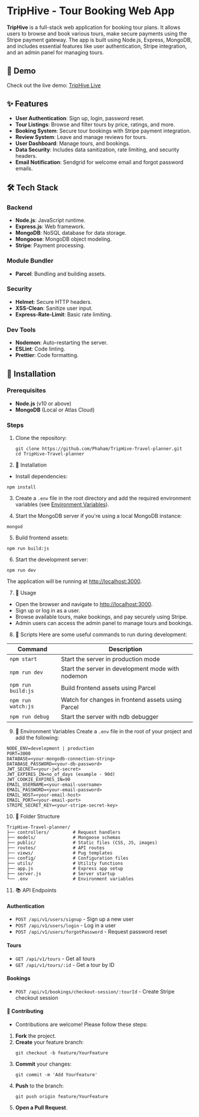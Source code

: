 # TripHive - Tour Booking Web App

**TripHive** is a full-stack web application for booking tour plans. It allows users to browse and book various tours, make secure payments using the Stripe payment gateway. The app is built using Node.js, Express, MongoDB, and includes essential features like user authentication, Stripe integration, and an admin panel for managing tours.

## 🎥 Demo
Check out the live demo: [TripHive Live](https://triphive-aqkd.onrender.com/)

## ✨ Features
- **User Authentication**: Sign up, login, password reset.
- **Tour Listings**: Browse and filter tours by price, ratings, and more.
- **Booking System**: Secure tour bookings with Stripe payment integration.
- **Review System**: Leave and manage reviews for tours.
- **User Dashboard**: Manage tours, and bookings.
- **Data Security**: Includes data sanitization, rate limiting, and security headers.
- **Email Notification**: Sendgrid for welcome email and forgot password emails.

## 🛠 Tech Stack

### Backend
- **Node.js**: JavaScript runtime.
- **Express.js**: Web framework.
- **MongoDB**: NoSQL database for data storage.
- **Mongoose**: MongoDB object modeling.
- **Stripe**: Payment processing.

### Module Bundler
- **Parcel**: Bundling and building assets.

### Security
- **Helmet**: Secure HTTP headers.
- **XSS-Clean**: Sanitize user input.
- **Express-Rate-Limit**: Basic rate limiting.

### Dev Tools
- **Nodemon**: Auto-restarting the server.
- **ESLint**: Code linting.
- **Prettier**: Code formatting.

## 🚀 Installation
### Prerequisites
- **Node.js** (v10 or above)
- **MongoDB** (Local or Atlas Cloud)

### Steps
1. Clone the repository:
   ```
   git clone https://github.com/Phaham/TripHive-Travel-planner.git
   cd TripHive-Travel-planner
   ```
2. 🚀 Installation

- Install dependencies:
```
npm install
```

3. Create a `.env` file in the root directory and add the required environment variables (see [Environment Variables](#environment-variables)).

4. Start the MongoDB server if you're using a local MongoDB instance:
```
mongod
```

5. Build frontend assets:
```
npm run build:js
```

6. Start the development server:
```
npm run dev
```

The application will be running at [http://localhost:3000](http://localhost:3000).

7. 📜 Usage
- Open the browser and navigate to [http://localhost:3000](http://localhost:3000).
- Sign up or log in as a user.
- Browse available tours, make bookings, and pay securely using Stripe.
- Admin users can access the admin panel to manage tours and bookings.

8. 📝 Scripts
Here are some useful commands to run during development:

| Command            | Description                                      |
|--------------------|--------------------------------------------------|
| `npm start`        | Start the server in production mode              |
| `npm run dev`      | Start the server in development mode with nodemon|
| `npm run build:js` | Build frontend assets using Parcel               |
| `npm run watch:js` | Watch for changes in frontend assets using Parcel|
| `npm run debug`    | Start the server with ndb debugger               |

9. 🔧 Environment Variables
Create a `.env` file in the root of your project and add the following:

```
NODE_ENV=development | production
PORT=3000
DATABASE=<your-mongodb-connection-string>
DATABASE_PASSWORD=<your-db-password>
JWT_SECRET=<your-jwt-secret>
JWT_EXPIRES_IN=no_of_days (example - 90d)
JWT_COOKIE_EXPIRES_IN=90
EMAIL_USERNAME=<your-email-username>
EMAIL_PASSWORD=<your-email-password>
EMAIL_HOST=<your-email-host>
EMAIL_PORT=<your-email-port>
STRIPE_SECRET_KEY=<your-stripe-secret-key>
```

10. 📁 Folder Structure
```
TripHive-Travel-planner/
├── controllers/         # Request handlers
├── models/              # Mongoose schemas
├── public/              # Static files (CSS, JS, images)
├── routes/              # API routes
├── views/               # Pug templates
├── config/              # Configuration files
├── utils/               # Utility functions
├── app.js               # Express app setup
├── server.js            # Server startup
└── .env                 # Environment variables
```

11. 📚 API Endpoints

#### **Authentication**
- `POST /api/v1/users/signup` - Sign up a new user
- `POST /api/v1/users/login` - Log in a user
- `POST /api/v1/users/forgotPassword` - Request password reset

#### **Tours**
- `GET /api/v1/tours` - Get all tours
- `GET /api/v1/tours/:id` - Get a tour by ID

#### **Bookings**
- `POST /api/v1/bookings/checkout-session/:tourId` - Create Stripe checkout session

#### 🤝 Contributing
- Contributions are welcome! Please follow these steps:

1. **Fork** the project.
2. **Create** your feature branch:
   ```
   git checkout -b feature/YourFeature
   ```
3. **Commit** your changes:
   ```
   git commit -m 'Add YourFeature'
   ```
4. **Push** to the branch:
   ```
   git push origin feature/YourFeature
   ```
5. **Open a Pull Request**.
```

